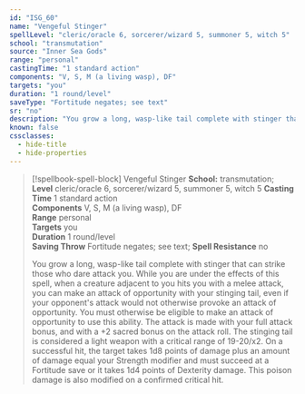 ```yaml
---
id: "ISG_60"
name: "Vengeful Stinger"
spellLevel: "cleric/oracle 6, sorcerer/wizard 5, summoner 5, witch 5"
school: "transmutation"
source: "Inner Sea Gods"
range: "personal"
castingTime: "1 standard action"
components: "V, S, M (a living wasp), DF"
targets: "you"
duration: "1 round/level"
saveType: "Fortitude negates; see text"
sr: "no"
description: "You grow a long, wasp-like tail complete with stinger that can strike those who dare attack you. While you are under the effects of this spell, when a creature adjacent to you hits you with a melee attack, you can make an attack of opportunity with your stinging tail, even if your opponent's attack would not otherwise provoke an attack of opportunity. You must otherwise be eligible to make an attack of opportunity to use this ability. The attack is made with your full attack bonus, and with a +2 sacred bonus on the attack roll. The stinging tail is considered a light weapon with a critical range of 19-20/x2.  On a successful hit, the target takes 1d8 points of damage plus an amount of damage equal your Strength modifier and must succeed at a Fortitude save or it takes 1d4 points of Dexterity damage. This poison damage is also modified on a confirmed critical hit."
known: false
cssclasses:
  - hide-title
  - hide-properties
---
```


> [!spellbook-spell-block] Vengeful Stinger
> **School:** transmutation; **Level** cleric/oracle 6, sorcerer/wizard 5, summoner 5, witch 5
> **Casting Time** 1 standard action  
> **Components** V, S, M (a living wasp), DF  
> **Range** personal  
> **Targets** you  
> **Duration** 1 round/level  
> **Saving Throw** Fortitude negates; see text; **Spell Resistance** no
> 
> You grow a long, wasp-like tail complete with stinger that can strike those who dare attack you. While you are under the effects of this spell, when a creature adjacent to you hits you with a melee attack, you can make an attack of opportunity with your stinging tail, even if your opponent's attack would not otherwise provoke an attack of opportunity. You must otherwise be eligible to make an attack of opportunity to use this ability. The attack is made with your full attack bonus, and with a +2 sacred bonus on the attack roll. The stinging tail is considered a light weapon with a critical range of 19-20/x2.  On a successful hit, the target takes 1d8 points of damage plus an amount of damage equal your Strength modifier and must succeed at a Fortitude save or it takes 1d4 points of Dexterity damage. This poison damage is also modified on a confirmed critical hit.